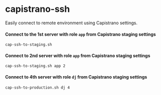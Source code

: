# capistrano-ssh
Easily connect to remote environment using Capistrano settings.



#### Connect to the 1st server with role `app` from Capistrano staging settings
```
cap-ssh-to-staging.sh
```

#### Connect to 2nd server with role `app` from Capistrano staging settings
```
cap-ssh-to-staging.sh app 2
```

#### Connect to 4th server with role `dj` from Capistrano staging settings
```
cap-ssh-to-production.sh dj 4
```
